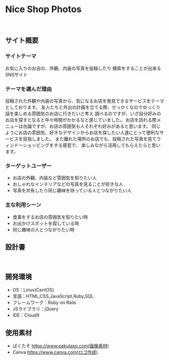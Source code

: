 # Nice Shop Photos
​
## サイト概要
### サイトテーマ
お気に入りのお店の、外観、内装の写真を投稿したり
検索をすることが出来るSNSサイト
​
### テーマを選んだ理由
投稿された外観や内装の写真から、気になるお店を発見できるサービスをテーマとしております。
友人たちと外出の計画を立てる際、せっかくなのでゆっくり話を楽しめる雰囲気のお店に行きたいと考え
調べるのですが、いざ自分好みのお店を探すとなると中々時間がかかるなと感じていました。
お店を訪れる際メニューは勿論ですが、お店の雰囲気も人それぞれ好みがあると思います。
同じようにお店の雰囲気、好きなデザインからお店を探したい人達にとって便利なサービスを目指しました。
また離れた場所のお店でも、投稿された写真を見てウィンドーショッピングをする感覚で、
楽しみながら活用してもらえたらと思います。
​
### ターゲットユーザー
- お店の外観、内装など雰囲気を知りたい人
- おしゃれなインテリアなどの写真を見ることが好きな人
- 写真を共有したり同じ趣味を持っている人とつながりたい人
​
### 主な利用シーン
- 食事をするお店の雰囲気を知りたい時
- お出かけスポットを探している時
- 同じ趣味の人とつながりたい時
​
## 設計書

​
## 開発環境
- OS：Linux(CentOS)
- 言語：HTML,CSS,JavaScript,Ruby,SQL
- フレームワーク：Ruby on Rails
- JSライブラリ：jQuery
- IDE：Cloud9
​
## 使用素材
- ぱくたそ https://www.pakutaso.com(画像素材)
- Canva https://www.canva.com(ロゴ作成)
